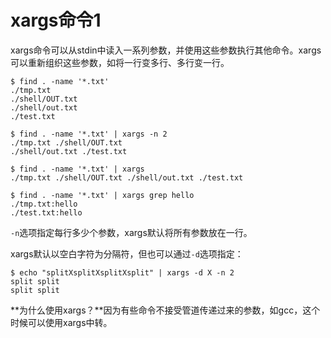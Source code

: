 # xargs命令1

xargs命令可以从stdin中读入一系列参数，并使用这些参数执行其他命令。xargs可以重新组织这些参数，如将一行变多行、多行变一行。

```shell
$ find . -name '*.txt'
./tmp.txt
./shell/OUT.txt
./shell/out.txt
./test.txt

$ find . -name '*.txt' | xargs -n 2
./tmp.txt ./shell/OUT.txt
./shell/out.txt ./test.txt

$ find . -name '*.txt' | xargs
./tmp.txt ./shell/OUT.txt ./shell/out.txt ./test.txt

$ find . -name '*.txt' | xargs grep hello
./tmp.txt:hello
./test.txt:hello
```

`-n`选项指定每行多少个参数，xargs默认将所有参数放在一行。

xargs默认以空白字符为分隔符，但也可以通过`-d`选项指定：

```shell
$ echo "splitXsplitXsplitXsplit" | xargs -d X -n 2
split split
split split
```

**为什么使用xargs？**因为有些命令不接受管道传递过来的参数，如gcc，这个时候可以使用xargs中转。